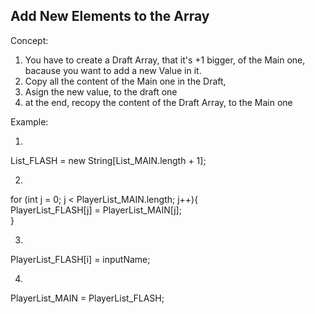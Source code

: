 ## Add New Elements to the Array
Concept:
1. You have to create a Draft Array, that it's +1 bigger, of the Main one, 
bacause you want to add a new Value in it.
2. Copy all the content of the Main one in the Draft,
3. Asign the new value, to the draft one
4. at the end, recopy the content of the Draft Array, to the Main one

Example: 
1. ```java
List_FLASH = new String[List_MAIN.length + 1];

2. ```java
for (int j = 0; j < PlayerList_MAIN.length; j++){  
    PlayerList_FLASH[j] = PlayerList_MAIN[j];  
}

3. ```java
PlayerList_FLASH[i] = inputName;


4. ```java 
PlayerList_MAIN = PlayerList_FLASH;



